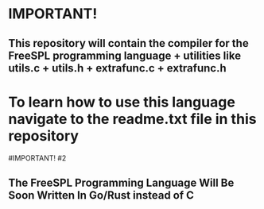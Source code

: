 # IMPORTANT!
## This repository will contain the compiler for the FreeSPL programming language + utilities like utils.c + utils.h + extrafunc.c + extrafunc.h

# To learn how to use this language navigate to the readme.txt file in this repository

#IMPORTANT! #2
## The FreeSPL Programming Language Will Be Soon Written In Go/Rust instead of C
